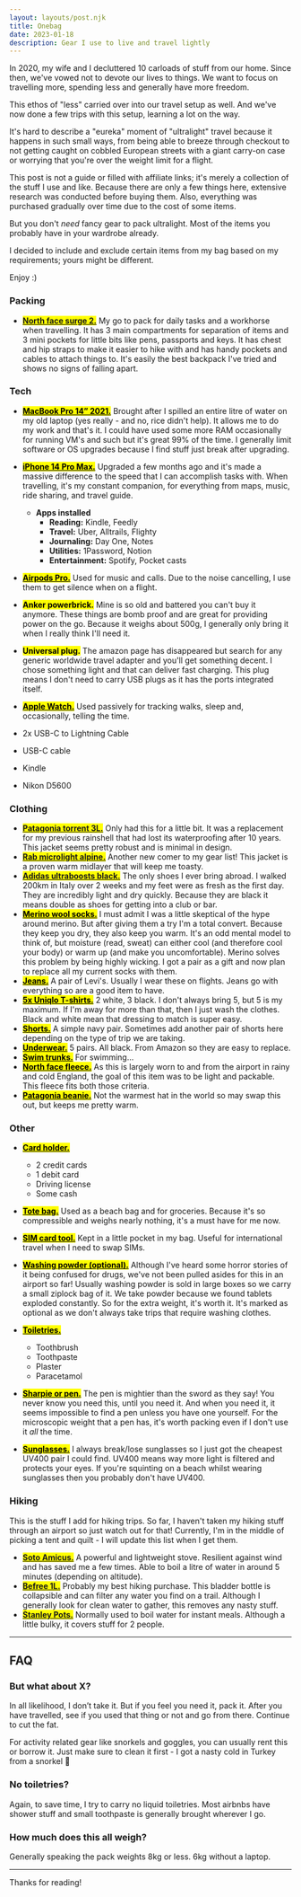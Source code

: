```yaml
---
layout: layouts/post.njk
title: Onebag
date: 2023-01-18
description: Gear I use to live and travel lightly
---
```


In 2020, my wife and I decluttered 10 carloads of stuff from our home. Since then, we've vowed not to devote our lives to things. We want to focus on travelling more, spending less and generally have more freedom.

This ethos of "less" carried over into our travel setup as well.
And we've now done a few trips with this setup, learning a lot on the way.

It's hard to describe a "eureka" moment of "ultralight" travel because it happens in such small ways, from being able to breeze through checkout to not getting caught on cobbled European streets with a giant carry-on case or worrying that you're over the weight limit for a flight.

This post is not a guide or filled with affiliate links; it's merely a collection of the stuff I use and like.
Because there are only a few things here, extensive research was conducted before buying them. Also, everything was purchased gradually over time due to the cost of some items.

But you don't _need_ fancy gear to pack ultralight. Most of the items you probably have in your wardrobe already.

I decided to include and exclude certain items from my bag based on my requirements; yours might be different.

Enjoy :)

### Packing

- <mark>[**<u>North face surge 2.</u>**](https://amzn.eu/d/2OWk5Ux)</mark> My go to pack for daily tasks and a workhorse when travelling. It has 3 main compartments for separation of items and 3 mini pockets for little bits like pens, passports and keys. It has chest and hip straps to make it easier to hike with and has handy pockets and cables to attach things to. It's easily the best backpack I've tried and shows no signs of falling apart.

### Tech

- <mark>**<u>MacBook Pro 14” 2021.</u>**</mark> Brought after I spilled an entire litre of water on my old laptop (yes really - and no, rice didn't help). It allows me to do my work and that's it. I could have used some more RAM occasionally for running VM's and such but it's great 99% of the time. I generally limit software or OS upgrades because I find stuff just break after upgrading.
- <mark>**<u>iPhone 14 Pro Max.</u>**</mark> Upgraded a few months ago and it's made a massive difference to the speed that I can accomplish tasks with. When travelling, it's my constant companion, for everything from maps, music, ride sharing, and travel guide.

  - **Apps installed**
    - **Reading:** Kindle, Feedly
    - **Travel:** Uber, Alltrails, Flighty
    - **Journaling:** Day One, Notes
    - **Utilities:** 1Password, Notion
    - **Entertainment:** Spotify, Pocket casts

- <mark>**<u>Airpods Pro.</u>**</mark> Used for music and calls. Due to the noise cancelling, I use them to get silence when on a flight.
- <mark>**Anker powerbrick.**</mark> Mine is so old and battered you can't buy it anymore. These things are bomb proof and are great for providing power on the go. Because it weighs about 500g, I generally only bring it when I really think I'll need it.
- <mark>**Universal plug.**</mark> The amazon page has disappeared but search for any generic worldwide travel adapter and you'll get something decent. I chose something light and that can deliver fast charging. This plug means I don't need to carry USB plugs as it has the ports integrated itself.
- <mark>**<u>Apple Watch.</u>**</mark> Used passively for tracking walks, sleep and, occasionally, telling the time.
- 2x USB-C to Lightning Cable
- USB-C cable
- Kindle
- Nikon D5600

### Clothing

- <mark>[**<u>Patagonia torrent 3L.</u>**](https://eu.patagonia.com/gb/en/torrentshell/)</mark> Only had this for a little bit. It was a replacement for my previous rainshell that had lost its waterproofing after 10 years. This jacket seems pretty robust and is minimal in design.
- <mark>[**<u>Rab microlight alpine.</u>**](https://rab.equipment/uk/microlight-jacket-aw20)</mark> Another new comer to my gear list! This jacket is a proven warm midlayer that will keep me toasty.
- <mark>[**<u>Adidas ultraboosts black.</u>**](https://amzn.eu/d/iUHmtP9)</mark> The only shoes I ever bring abroad. I walked 200km in Italy over 2 weeks and my feet were as fresh as the first day. They are incredibly light and dry quickly. Because they are black it means double as shoes for getting into a club or bar.
- <mark>**<u>Merino wool socks.</u>**</mark> I must admit I was a little skeptical of the hype around merino. But after giving them a try I'm a total convert. Because they keep you dry, they also keep you warm. It's an odd mental model to think of, but moisture (read, sweat) can either cool (and therefore cool your body) or warm up (and make you uncomfortable). Merino solves this problem by being highly wicking. I got a pair as a gift and now plan to replace all my current socks with them.
- <mark>**<u>Jeans.</u>**</mark> A pair of Levi's. Usually I wear these on flights. Jeans go with everything so are a good item to have.
- <mark>**<u>5x Uniqlo T-shirts.</u>**</mark> 2 white, 3 black. I don't always bring 5, but 5 is my maximum. If I'm away for more than that, then I just wash the clothes. Black and white mean that dressing to match is super easy.
- <mark>**<u>Shorts.</u>**</mark> A simple navy pair. Sometimes add another pair of shorts here depending on the type of trip we are taking.
- <mark>**<u>Underwear.</u>**</mark> 5 pairs. All black. From Amazon so they are easy to replace.
- <mark>**<u>Swim trunks.</u>**</mark> For swimming...
- <mark>**<u>North face fleece.</u>**</mark> As this is largely worn to and from the airport in rainy and cold England, the goal of this item was to be light and packable. This fleece fits both those criteria.
- <mark>**<u>Patagonia beanie.</u>**</mark> Not the warmest hat in the world so may swap this out, but keeps me pretty warm.

### Other

- <mark>**<u>Card holder.</u>**</mark>

  - 2 credit cards
  - 1 debit card
  - Driving license
  - Some cash

- <mark>**<u>Tote bag.</u>**</mark> Used as a beach bag and for groceries. Because it's so compressible and weighs nearly nothing, it's a must have for me now.
- <mark>**<u>SIM card tool.</u>**</mark> Kept in a little pocket in my bag. Useful for international travel when I need to swap SIMs.
- <mark>**<u>Washing powder (optional).</u>**</mark> Although I've heard some horror stories of it being confused for drugs, we've not been pulled asides for this in an airport so far! Usually washing powder is sold in large boxes so we carry a small ziplock bag of it. We take powder because we found tablets exploded constantly. So for the extra weight, it's worth it. It's marked as optional as we don't always take trips that require washing clothes.
- <mark>**<u>Toiletries.</u>**</mark>

  - Toothbrush
  - Toothpaste
  - Plaster
  - Paracetamol

- <mark>**<u>Sharpie or pen.</u>**</mark> The pen is mightier than the sword as they say! You never know you need this, until you need it. And when you need it, it seems impossible to find a pen unless you have one yourself. For the microscopic weight that a pen has, it's worth packing even if I don't use it _all_ the time.
- <mark>**<u>Sunglasses.</u>**</mark> I always break/lose sunglasses so I just got the cheapest UV400 pair I could find. UV400 means way more light is filtered and protects your eyes. If you're squinting on a beach whilst wearing sunglasses then you probably don't have UV400.

### Hiking

This is the stuff I add for hiking trips. So far, I haven't taken my hiking stuff through an airport so just watch out for that! Currently, I'm in the middle of picking a tent and quilt - I will update this list when I get them.

- <mark>[**<u>Soto Amicus.</u>**](https://amzn.eu/d/8Y7sVm2)</mark> A powerful and lightweight stove. Resilient against wind and has saved me a few times. Able to boil a litre of water in around 5 minutes (depending on altitude).
- <mark>[**<u>Befree 1L.</u>**](https://amzn.eu/d/1PBDINy)</mark> Probably my best hiking purchase. This bladder bottle is collapsible and can filter any water you find on a trail. Although I generally look for clean water to gather, this removes any nasty stuff.
- <mark>[**<u>Stanley Pots.</u>**](https://amzn.eu/d/fhWDIc0)</mark> Normally used to boil water for instant meals. Although a little bulky, it covers stuff for 2 people.

---

## FAQ

### But what about X?

In all likelihood, I don’t take it. But if you feel you need it, pack it. After you have travelled, see if you used that thing or not and go from there. Continue to cut the fat.

For activity related gear like snorkels and goggles, you can usually rent this or borrow it. Just make sure to clean it first - I got a nasty cold in Turkey from a snorkel 🤮

### No toiletries?

Again, to save time, I try to carry no liquid toiletries. Most airbnbs have shower stuff and small toothpaste is generally brought wherever I go.

### How much does this all weigh?

Generally speaking the pack weights 8kg or less. 6kg without a laptop.

---

Thanks for reading!
